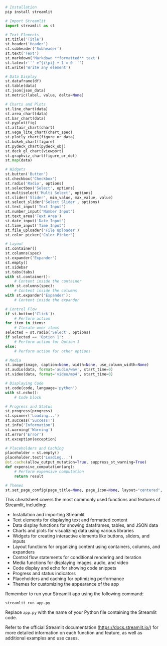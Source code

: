 ```python
# Installation
pip install streamlit

# Import Streamlit
import streamlit as st

# Text Elements
st.title('Title')
st.header('Header')
st.subheader('Subheader')
st.text('Text')
st.markdown('Markdown **formatted** text')
st.latex(r''' e^{i\pi} + 1 = 0 ''')
st.write('Write any element')

# Data Display
st.dataframe(df)
st.table(data)
st.json(json_data)
st.metric(label, value, delta=None)

# Charts and Plots
st.line_chart(data)
st.area_chart(data)
st.bar_chart(data)
st.pyplot(fig)
st.altair_chart(chart)
st.vega_lite_chart(chart_spec)
st.plotly_chart(figure_or_data)
st.bokeh_chart(figure)
st.pydeck_chart(pydeck_obj)
st.deck_gl_chart(viewport)
st.graphviz_chart(figure_or_dot)
st.map(data)

# Widgets
st.button('Button')
st.checkbox('Checkbox')
st.radio('Radio', options)
st.selectbox('Select', options)
st.multiselect('Multi Select', options)
st.slider('Slider', min_value, max_value, value)
st.select_slider('Select Slider', options)
st.text_input('Text Input')
st.number_input('Number Input')
st.text_area('Text Area')
st.date_input('Date Input')
st.time_input('Time Input')
st.file_uploader('File Uploader')
st.color_picker('Color Picker')

# Layout
st.container()
st.columns(spec)
st.expander('Expander')
st.empty()
st.sidebar
st.tabs(tabs)
with st.container():
    # Content inside the container
with st.columns(spec):
    # Content inside the columns
with st.expander('Expander'):
    # Content inside the expander

# Control Flow
if st.button('Click'):
    # Perform action
for item in items:
    # Iterate over items
selected = st.radio('Select', options)
if selected == 'Option 1':
    # Perform action for Option 1
else:
    # Perform action for other options

# Media
st.image(image, caption=None, width=None, use_column_width=None)
st.audio(data, format='audio/wav', start_time=0)
st.video(data, format='video/mp4', start_time=0)

# Displaying Code
st.code(code, language='python')
with st.echo():
    # Code block

# Progress and Status
st.progress(progress)
st.spinner('Loading...')
st.success('Success!')
st.info('Information')
st.warning('Warning')
st.error('Error')
st.exception(exception)

# Placeholders and Caching
placeholder = st.empty()
placeholder.text('Loading...')
@st.cache(allow_output_mutation=True, suppress_st_warning=True)
def expensive_computation(arg):
    # Perform expensive computation
    return result

# Themes
st.set_page_config(page_title=None, page_icon=None, layout="centered", initial_sidebar_state="auto", menu_items=None)
```

This cheatsheet covers the most commonly used functions and features of Streamlit, including:

- Installation and importing Streamlit
- Text elements for displaying text and formatted content
- Data display functions for showing dataframes, tables, and JSON data
- Charts and plots for visualizing data using various libraries
- Widgets for creating interactive elements like buttons, sliders, and inputs
- Layout functions for organizing content using containers, columns, and expanders
- Control flow statements for conditional rendering and iteration
- Media functions for displaying images, audio, and video
- Code display and echo for showing code snippets
- Progress and status indicators
- Placeholders and caching for optimizing performance
- Themes for customizing the appearance of the app

Remember to run your Streamlit app using the following command:

```
streamlit run app.py
```

Replace `app.py` with the name of your Python file containing the Streamlit code.

Refer to the official Streamlit documentation (https://docs.streamlit.io/) for more detailed information on each function and feature, as well as additional examples and use cases.